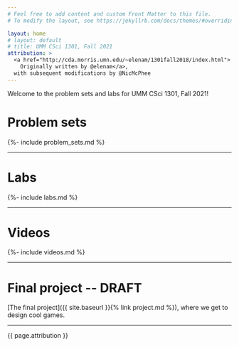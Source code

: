 ```yaml
---
# Feel free to add content and custom Front Matter to this file.
# To modify the layout, see https://jekyllrb.com/docs/themes/#overriding-theme-defaults

layout: home
# layout: default
# title: UMM CSci 1301, Fall 2021
attribution: >
  <a href="http://cda.morris.umn.edu/~elenam/1301fall2018/index.html">
    Originally written by @elenam</a>,
  with subsequent modifications by @NicMcPhee
---
```


Welcome to the problem sets and labs for UMM CSci 1301,
Fall 2021!

# Problem sets

{%- include problem_sets.md %}

<hr>

# Labs

{%- include labs.md %}

<hr>

# Videos

{%- include videos.md %}

<hr>

# Final project -- DRAFT

[The final project]({{ site.baseurl }}{% link project.md %}), where we get
to design cool games.

<hr>

<p class="attribution">{{ page.attribution }}</p>
